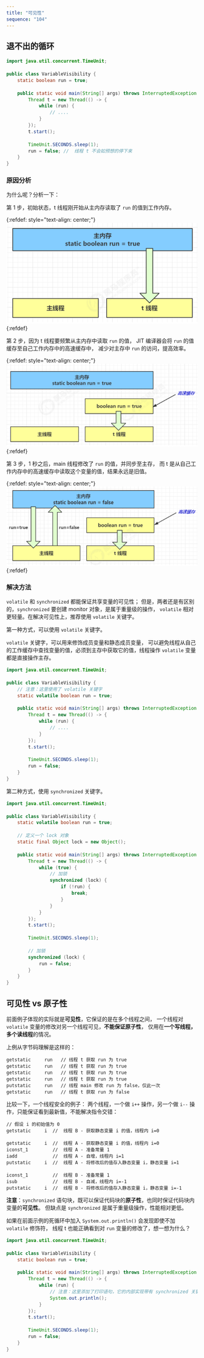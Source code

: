 ```yaml
---
title: "可见性"
sequence: "104"
---
```


## 退不出的循环

```java
import java.util.concurrent.TimeUnit;

public class VariableVisibility {
    static boolean run = true;

    public static void main(String[] args) throws InterruptedException {
        Thread t = new Thread(() -> {
            while (run) {
                // ....
            }
        });
        t.start();

        TimeUnit.SECONDS.sleep(1);
        run = false; //  线程 t 不会如预想的停下来
    }
}
```

### 原因分析

为什么呢？分析一下：

第 1 步，初始状态，t 线程刚开始从主内存读取了 `run` 的值到工作内存。

{:refdef: style="text-align: center;"}
![](/assets/images/java/concurrency/memory/jmm/variable-visibility-problem-001.png)
{:refdef}

第 2 步，因为 t 线程要频繁从主内存中读取 `run` 的值，
JIT 编译器会将 `run` 的值缓存至自己工作内存中的高速缓存中，
减少对主存中 `run` 的访问，提高效率。

{:refdef: style="text-align: center;"}
![](/assets/images/java/concurrency/memory/jmm/variable-visibility-problem-002.png)
{:refdef}

第 3 步，1 秒之后，main 线程修改了 `run` 的值，并同步至主存，
而 t 是从自己工作内存中的高速缓存中读取这个变量的值，结果永远是旧值。

{:refdef: style="text-align: center;"}
![](/assets/images/java/concurrency/memory/jmm/variable-visibility-problem-003.png)
{:refdef}

### 解决方法

`volatile` 和 `synchronized` 都能保证共享变量的可见性；
但是，两者还是有区别的，`synchronized` 要创建 monitor 对象，是属于重量级的操作，
`volatile` 相对更轻量。在解决可见性上，推荐使用 `volatile` 关键字。

第一种方式，可以使用 `volatile` 关键字。

`volatile` 关键字，可以用来修饰成员变量和静态成员变量，
可以避免线程从自己的工作缓存中查找变量的值，必须到主存中获取它的值，线程操作 `volatile` 变量都是直接操作主存。

```java
import java.util.concurrent.TimeUnit;

public class VariableVisibility {
    // 注意：这里使用了 volatile 关键字
    static volatile boolean run = true;

    public static void main(String[] args) throws InterruptedException {
        Thread t = new Thread(() -> {
            while (run) {
                // ....
            }
        });
        t.start();

        TimeUnit.SECONDS.sleep(1);
        run = false;
    }
}
```

第二种方式，使用 `synchronized` 关键字。

```java
import java.util.concurrent.TimeUnit;

public class VariableVisibility {
    static volatile boolean run = true;

    // 定义一个 lock 对象
    static final Object lock = new Object();

    public static void main(String[] args) throws InterruptedException {
        Thread t = new Thread(() -> {
            while (true) {
                // 加锁
                synchronized (lock) {
                    if (!run) {
                        break;
                    }
                }
            }
        });
        t.start();

        TimeUnit.SECONDS.sleep(1);

        // 加锁
        synchronized (lock) {
            run = false;
        }
    }
}
```

## 可见性 vs 原子性

前面例子体现的实际就是**可见性**，它保证的是在多个线程之间，
一个线程对 `volatile` 变量的修改对另一个线程可见，**不能保证原子性**，
仅用在**一个写线程，多个读线程**的情况。

上例从字节码理解是这样的：

```text
getstatic     run   // 线程 t 获取 run 为 true 
getstatic     run   // 线程 t 获取 run 为 true 
getstatic     run   // 线程 t 获取 run 为 true 
getstatic     run   // 线程 t 获取 run 为 true 
putstatic     run   // 线程 main 修改 run 为 false，仅此一次  
getstatic     run   // 线程 t 获取 run 为 false 
```

比较一下，一个线程安全的例子：
两个线程，一个做 `i++` 操作，另一个做 `i--` 操作，只能保证看到最新值，不能解决指令交错：

```text
// 假设 i 的初始值为 0 
getstatic     i  //  线程 B - 获取静态变量 i 的值，线程内 i=0 
 
getstatic     i  //  线程 A - 获取静态变量 i 的值，线程内 i=0 
iconst_1         //  线程 A - 准备常量 1
iadd             //  线程 A - 自增，线程内 i=1 
putstatic     i  //  线程 A - 将修改后的值存入静态变量 i，静态变量 i=1 
 
iconst_1         //  线程 B - 准备常量 1
isub             //  线程 B - 自减，线程内 i=-1 
putstatic     i  //  线程 B - 将修改后的值存入静态变量 i，静态变量 i=-1
```

**注意**：`synchronized` 语句块，既可以保证代码块的**原子性**，也同时保证代码块内变量的**可见性**。
但缺点是 `synchronized` 是属于重量级操作，性能相对更低。

如果在前面示例的死循环中加入 `System.out.println()` 会发现即使不加 `volatile` 修饰符，
线程 t 也能正确看到对 `run` 变量的修改了，想一想为什么？

```java
import java.util.concurrent.TimeUnit;

public class VariableVisibility {
    static boolean run = true;

    public static void main(String[] args) throws InterruptedException {
        Thread t = new Thread(() -> {
            while (run) {
                // 注意：这里添加了打印语句，它的内部实现带有 synchronized 关键字
                System.out.println();
            }
        });
        t.start();

        TimeUnit.SECONDS.sleep(1);
        run = false;
    }
}
```
